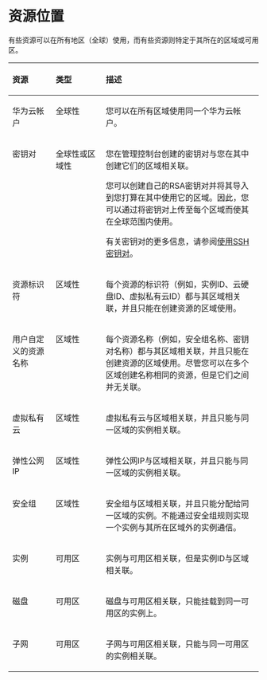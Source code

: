 # 资源位置<a name="ZH-CN_TOPIC_0157533507"></a>

有些资源可以在所有地区（全球）使用，而有些资源则特定于其所在的区域或可用区。

<a name="table265784111616"></a>
<table><thead align="left"><tr id="row1965814481612"><th class="cellrowborder" valign="top" width="17.381738173817382%" id="mcps1.1.4.1.1"><p id="p196589441615"><a name="p196589441615"></a><a name="p196589441615"></a>资源</p>
</th>
<th class="cellrowborder" valign="top" width="19.971997199719972%" id="mcps1.1.4.1.2"><p id="p86581548162"><a name="p86581548162"></a><a name="p86581548162"></a>类型</p>
</th>
<th class="cellrowborder" valign="top" width="62.646264626462646%" id="mcps1.1.4.1.3"><p id="p26581342162"><a name="p26581342162"></a><a name="p26581342162"></a>描述</p>
</th>
</tr>
</thead>
<tbody><tr id="row9658114111617"><td class="cellrowborder" valign="top" width="17.381738173817382%" headers="mcps1.1.4.1.1 "><p id="p206586416162"><a name="p206586416162"></a><a name="p206586416162"></a>华为云帐户</p>
</td>
<td class="cellrowborder" valign="top" width="19.971997199719972%" headers="mcps1.1.4.1.2 "><p id="p465812471612"><a name="p465812471612"></a><a name="p465812471612"></a>全球性</p>
</td>
<td class="cellrowborder" valign="top" width="62.646264626462646%" headers="mcps1.1.4.1.3 "><p id="p16658104121616"><a name="p16658104121616"></a><a name="p16658104121616"></a>您可以在所有区域使用同一个华为云帐户。</p>
</td>
</tr>
<tr id="row6658124171617"><td class="cellrowborder" valign="top" width="17.381738173817382%" headers="mcps1.1.4.1.1 "><p id="p5658544163"><a name="p5658544163"></a><a name="p5658544163"></a>密钥对</p>
</td>
<td class="cellrowborder" valign="top" width="19.971997199719972%" headers="mcps1.1.4.1.2 "><p id="p16658941161"><a name="p16658941161"></a><a name="p16658941161"></a>全球性或区域性</p>
</td>
<td class="cellrowborder" valign="top" width="62.646264626462646%" headers="mcps1.1.4.1.3 "><p id="p6184135132613"><a name="p6184135132613"></a><a name="p6184135132613"></a>您在管理控制台创建的密钥对与您在其中创建它们的区域相关联。</p>
<p id="p5658154111619"><a name="p5658154111619"></a><a name="p5658154111619"></a>您可以创建自己的RSA密钥对并将其导入到您打算在其中使用它的区域。因此，您可以通过将密钥对上传至每个区域而使其在全球范围内使用。</p>
<p id="p897402182714"><a name="p897402182714"></a><a name="p897402182714"></a>有关密钥对的更多信息，请参阅<a href="使用SSH密钥对.md">使用SSH密钥对</a>。</p>
</td>
</tr>
<tr id="row146581045165"><td class="cellrowborder" valign="top" width="17.381738173817382%" headers="mcps1.1.4.1.1 "><p id="p13658446168"><a name="p13658446168"></a><a name="p13658446168"></a>资源标识符</p>
</td>
<td class="cellrowborder" valign="top" width="19.971997199719972%" headers="mcps1.1.4.1.2 "><p id="p176581420164"><a name="p176581420164"></a><a name="p176581420164"></a>区域性</p>
</td>
<td class="cellrowborder" valign="top" width="62.646264626462646%" headers="mcps1.1.4.1.3 "><p id="p17659154131615"><a name="p17659154131615"></a><a name="p17659154131615"></a>每个资源的标识符（例如，实例ID、云硬盘ID、虚拟私有云ID）都与其区域相关联，并且只能在创建资源的区域使用。</p>
</td>
</tr>
<tr id="row2659164131610"><td class="cellrowborder" valign="top" width="17.381738173817382%" headers="mcps1.1.4.1.1 "><p id="p66597441613"><a name="p66597441613"></a><a name="p66597441613"></a>用户自定义的资源名称</p>
</td>
<td class="cellrowborder" valign="top" width="19.971997199719972%" headers="mcps1.1.4.1.2 "><p id="p865918411612"><a name="p865918411612"></a><a name="p865918411612"></a>区域性</p>
</td>
<td class="cellrowborder" valign="top" width="62.646264626462646%" headers="mcps1.1.4.1.3 "><p id="p565919471620"><a name="p565919471620"></a><a name="p565919471620"></a>每个资源名称（例如，安全组名称、密钥对名称）都与其区域相关联，并且只能在创建资源的区域使用。尽管您可以在多个区域创建名称相同的资源，但是它们之间并无关联。</p>
</td>
</tr>
<tr id="row1058852014533"><td class="cellrowborder" valign="top" width="17.381738173817382%" headers="mcps1.1.4.1.1 "><p id="p125881203536"><a name="p125881203536"></a><a name="p125881203536"></a>虚拟私有云</p>
</td>
<td class="cellrowborder" valign="top" width="19.971997199719972%" headers="mcps1.1.4.1.2 "><p id="p1658842055318"><a name="p1658842055318"></a><a name="p1658842055318"></a>区域性</p>
</td>
<td class="cellrowborder" valign="top" width="62.646264626462646%" headers="mcps1.1.4.1.3 "><p id="p15588420105318"><a name="p15588420105318"></a><a name="p15588420105318"></a>虚拟私有云与区域相关联，并且只能与同一区域的实例相关联。</p>
</td>
</tr>
<tr id="row12240225205315"><td class="cellrowborder" valign="top" width="17.381738173817382%" headers="mcps1.1.4.1.1 "><p id="p126591481610"><a name="p126591481610"></a><a name="p126591481610"></a>弹性公网IP</p>
</td>
<td class="cellrowborder" valign="top" width="19.971997199719972%" headers="mcps1.1.4.1.2 "><p id="p1865914419166"><a name="p1865914419166"></a><a name="p1865914419166"></a>区域性</p>
</td>
<td class="cellrowborder" valign="top" width="62.646264626462646%" headers="mcps1.1.4.1.3 "><p id="p1565911417164"><a name="p1565911417164"></a><a name="p1565911417164"></a>弹性公网IP与区域相关联，并且只能与同一区域的实例相关联。</p>
</td>
</tr>
<tr id="row29225172583"><td class="cellrowborder" valign="top" width="17.381738173817382%" headers="mcps1.1.4.1.1 "><p id="p186591247168"><a name="p186591247168"></a><a name="p186591247168"></a>安全组</p>
</td>
<td class="cellrowborder" valign="top" width="19.971997199719972%" headers="mcps1.1.4.1.2 "><p id="p592311713581"><a name="p592311713581"></a><a name="p592311713581"></a>区域性</p>
</td>
<td class="cellrowborder" valign="top" width="62.646264626462646%" headers="mcps1.1.4.1.3 "><p id="p592301711587"><a name="p592301711587"></a><a name="p592301711587"></a>安全组与区域相关联，并且只能分配给同一区域的实例。不能通过安全组规则实现一个实例与其所在区域外的实例通信。</p>
</td>
</tr>
<tr id="row6659245168"><td class="cellrowborder" valign="top" width="17.381738173817382%" headers="mcps1.1.4.1.1 "><p id="p26591944164"><a name="p26591944164"></a><a name="p26591944164"></a>实例</p>
</td>
<td class="cellrowborder" valign="top" width="19.971997199719972%" headers="mcps1.1.4.1.2 "><p id="p1265919471612"><a name="p1265919471612"></a><a name="p1265919471612"></a>可用区</p>
</td>
<td class="cellrowborder" valign="top" width="62.646264626462646%" headers="mcps1.1.4.1.3 "><p id="p11659104151615"><a name="p11659104151615"></a><a name="p11659104151615"></a>实例与可用区相关联，但是实例ID与区域相关联。</p>
</td>
</tr>
<tr id="row1165964131616"><td class="cellrowborder" valign="top" width="17.381738173817382%" headers="mcps1.1.4.1.1 "><p id="p13778199145714"><a name="p13778199145714"></a><a name="p13778199145714"></a>磁盘</p>
</td>
<td class="cellrowborder" valign="top" width="19.971997199719972%" headers="mcps1.1.4.1.2 "><p id="p18775497575"><a name="p18775497575"></a><a name="p18775497575"></a>可用区</p>
</td>
<td class="cellrowborder" valign="top" width="62.646264626462646%" headers="mcps1.1.4.1.3 "><p id="p14769998575"><a name="p14769998575"></a><a name="p14769998575"></a>磁盘与可用区相关联，只能挂载到同一可用区的实例上。</p>
</td>
</tr>
<tr id="row265918431612"><td class="cellrowborder" valign="top" width="17.381738173817382%" headers="mcps1.1.4.1.1 "><p id="p632019204581"><a name="p632019204581"></a><a name="p632019204581"></a>子网</p>
</td>
<td class="cellrowborder" valign="top" width="19.971997199719972%" headers="mcps1.1.4.1.2 "><p id="p116599413161"><a name="p116599413161"></a><a name="p116599413161"></a>可用区</p>
</td>
<td class="cellrowborder" valign="top" width="62.646264626462646%" headers="mcps1.1.4.1.3 "><p id="p20659441160"><a name="p20659441160"></a><a name="p20659441160"></a>子网与可用区相关联，只能与同一可用区的实例相关联。</p>
</td>
</tr>
</tbody>
</table>

